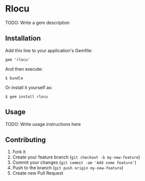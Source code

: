 # Rlocu

TODO: Write a gem description

## Installation

Add this line to your application's Gemfile:

    gem 'rlocu'

And then execute:

    $ bundle

Or install it yourself as:

    $ gem install rlocu

## Usage

TODO: Write usage instructions here

## Contributing

1. Fork it
2. Create your feature branch (`git checkout -b my-new-feature`)
3. Commit your changes (`git commit -am 'Add some feature'`)
4. Push to the branch (`git push origin my-new-feature`)
5. Create new Pull Request
